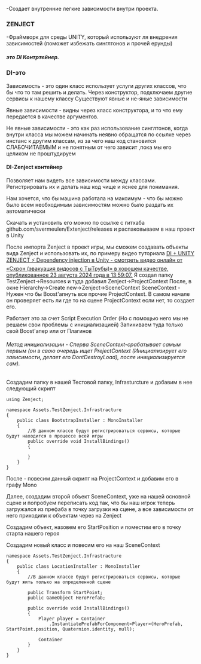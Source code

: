 -Создает внутренние легкие зависимости внутри проекта. 

### ZENJECT
-Фраймворк для среды UNITY, который используют ля внедрения зависимостей (поможет избежать синглтонов и прочей ерунды)

##### это DI Контртейнер.

### DI-это
 Зависимость - это один класс использует услуги других классов, что бы что то там решить и делать. 
 Через конструктор, подключаем другие сервисы к нашему классу 
  Существуют явные и не-яные зависимости 

Явные зависимости - видны через класс конструктора, и то что ему передается  в качестве аргументов. 

Не явные зависимости - это как раз использование синглтонов, когда внутри класса мы можем начинать неявно обращатся по ссылке через инстанс к другим классам, из за чего наш код становится СЛАБОЧИТАЕМЫМ и не понятным от чего зависит ,пока мы его целиком не проштудируем

#### DI-Zenject контейнер 
Позволяет нам видеть все зависимости между классами. Регистрировать их и делать наш код чище и яснее для понимания. 

Нам хочется, что бы машина работала на максимум - что бы можно было всем необходимым зависимостям можно было раздать их автоматически 

Скачать и установить его можно по ссылке с гитхаба
github.com/svermeulen/Extenject/releases и распаковываем в наш проект в Unity

После импорта Zenject в проект игры, мы сможем создавать объекты вида Zenject и использовать их, по примеру видео туториала [DI + UNITY ZENJECT ⚡️ Dependency injection в Unity - смотреть видео онлайн от «Схрон (эвакуация видосов с ТыТрубы)» в хорошем качестве, опубликованное 23 августа 2024 года в 13:59:07.](https://rutube.ru/video/8ee8a15f3d744254fe377587340e8647/?playlist=509380)
Я создал папку TestZenject->Resources и туда добавил Zenject->ProjectContext
После, в окне Hierarchy->Create new->Zenject->SceneContext
SceneContext - Нужен что бы Boost'апнуть все прочие ProjectContext. В самом начале он проверяет есть ли где то на сцене ProjectContext если нет, то создает его.

Работает это за счет Script Execution Order (Но с помощью него мы не решаем свои проблемы с инициализацией)
Запихиваем туда только свой Boost'апер или от Плагинов
###### Метод инициализации - Сперва SceneContext-срабатывает самым первым (он в свою очередь ищет PrejectContext (Инициализирует его зависимости, делает его DontDestroyLoad), после инициализируется сам).

Создадим папку в нашей Тестовой папку, Infrasturcture и добавим в нее следующий скрипт
```
using Zenject;

namespace Assets.TestZenject.Infrastracture
{
    public class BootstrapInstaller : MonoInstaller
    {
        //В данном классе будут регистрироваться сервисы, которые будут находится в процессе всей игры
        public override void InstallBindings()
        {
           
        }
    }
}
```
После - повесим данный скрипт на ProjectContext и добавим его в графу Mono

Далее, создадим второй объект SceneContext, уже на нашей основной сцене и попробуем переписать код так, что бы наш игрок теперь загружался из префаба в точку загрузки на сцене, а все зависимости от него приходили к объектам через на Zenject

Создадим объект, назовем его StartPosition и поместим его в точку старта нашего героя

Создадим новый класc и повесим его на наш SceneContext
```
namespace Assets.TestZenject.Infrastracture
{
    public class LocationInstaller : MonoInstaller
    {
        //В данном классе будут регистрироваться сервисы, которые будут жить только на определенной сцене

        public Transform StartPoint;
        public GameObject HeroPrefab;

        public override void InstallBindings()
        {
            Player player = Container
                .InstantiatePrefabForComponent<Player>(HeroPrefab, StartPoint.position, Quaternion.identity, null);

            Container
        }
    }
}
```